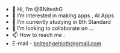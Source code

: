 - 👋 Hi, I’m @BNiteshG
- 👀 I’m interested in making apps , AI Apps 
- 🌱 I’m currently studying in 8th Standard
- 💞️ I’m looking to collaborate on ...
- 📫 How to reach me . 
- E-mail - bniteshgehloth@gmail.com

<!---
BNiteshG/BNiteshG is a ✨ special ✨ repository because its `README.md` (this file) appears on your GitHub profile.
You can click the Preview link to take a look at your changes.
--->
